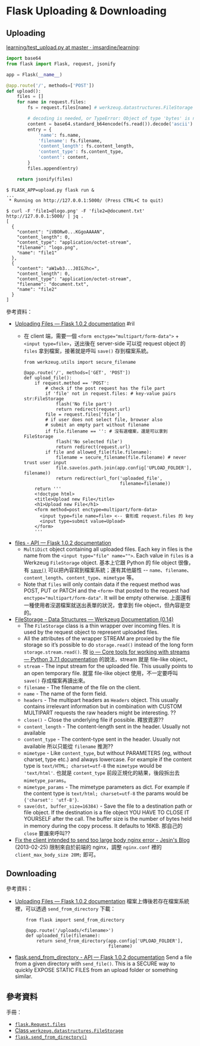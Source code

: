# Flask Uploading & Downloading

## Uploading

[learning/test\_upload\.py at master · imsardine/learning](https://github.com/imsardine/learning/blob/master/flask/tests/test_upload.py):

```python
import base64
from flask import Flask, request, jsonify

app = Flask(__name__)

@app.route('/', methods=['POST'])
def upload():
    files = []
    for name in request.files:
        fs = request.files[name] # werkzeug.datastructures.FileStorage

        # decoding is needed, or TypeError: Object of type 'bytes' is not JSON serializable
        content = base64.standard_b64encode(fs.read()).decode('ascii')
        entry = {
            'name': fs.name,
            'filename': fs.filename,
            'content_length': fs.content_length,
            'content_type': fs.content_type,
            'content': content,
        }
        files.append(entry)

    return jsonify(files)
```

```
$ FLASK_APP=upload.py flask run &
...
 * Running on http://127.0.0.1:5000/ (Press CTRL+C to quit)

$ curl -F 'file1=@logo.png' -F 'file2=@document.txt' http://127.0.0.1:5000/ | jq .
[
  {
    "content": "iVBORw0...KGgoAAAAN",
    "content_length": 0,
    "content_type": "application/octet-stream",
    "filename": "logo.png",
    "name": "file1"
  },
  {
    "content": "aW1wb3...J0IGJhc=",
    "content_length": 0,
    "content_type": "application/octet-stream",
    "filename": "document.txt",
    "name": "file2"
  }
]
```

參考資料：

  - [Uploading Files — Flask 1\.0\.2 documentation](http://flask.pocoo.org/docs/1.0/patterns/fileuploads/) #ril
      - 在 client 端，需要一個 `<form enctype="multipart/form-data">` + `<input type=file>`，送出後在 server-side 可以從 request object 的 `files` 拿到檔案，接著就是呼叫 `save()` 存到檔案系統。

            from werkzeug.utils import secure_filename

            @app.route('/', methods=['GET', 'POST'])
            def upload_file():
                if request.method == 'POST':
                    # check if the post request has the file part
                    if 'file' not in request.files: # key-value pairs str:FileStorage
                        flash('No file part')
                        return redirect(request.url)
                    file = request.files['file']
                    # if user does not select file, browser also
                    # submit an empty part without filename
                    if file.filename == '': # 沒有選檔案，還是可以拿到 FileStorage
                        flash('No selected file')
                        return redirect(request.url)
                    if file and allowed_file(file.filename):
                        filename = secure_filename(file.filename) # never trust user input
                        file.save(os.path.join(app.config['UPLOAD_FOLDER'], filename))
                        return redirect(url_for('uploaded_file',
                                                filename=filename))
                return '''
                <!doctype html>
                <title>Upload new File</title>
                <h1>Upload new File</h1>
                <form method=post enctype=multipart/form-data>
                  <input type=file name=file> <-- 會形成 request.files 的 key
                  <input type=submit value=Upload>
                </form>
                '''

  - [files - API — Flask 1\.0\.2 documentation](http://flask.pocoo.org/docs/1.0/api/#flask.Request.files)
      - `MultiDict` object containing all uploaded files. Each key in files is the name from the `<input type="file" name="">`. Each value in `files` is a Werkzeug `FileStorage` object. 基本上它跟 Python 的 file object 很像，有 [`save()`](http://werkzeug.pocoo.org/docs/0.14/datastructures/#werkzeug.datastructures.FileStorage.save) 可以把內容寫到檔案系統；還有其他屬性 -- `name`、`filename`、`content_length`、`content_type`、`mimetype` 等。
      - Note that `files` will only contain data if the request method was POST, PUT or PATCH and the `<form>` that posted to the request had `enctype="multipart/form-data"`. It will be empty otherwise. 上面還有一種使用者沒選檔案就送出表單的狀況，會拿到 file object，但內容是空的。
  - [FileStorage - Data Structures — Werkzeug Documentation \(0\.14\)](http://werkzeug.pocoo.org/docs/0.14/datastructures/#werkzeug.datastructures.FileStorage)
      - The `FileStorage` class is a thin wrapper over incoming files. It is used by the request object to represent uploaded files.
      - All the attributes of the wrapper STREAM are proxied by the file storage so it’s possible to do `storage.read()` instead of the long form `storage.stream.read()`. 按 [io — Core tools for working with streams — Python 3\.7\.1 documentation](https://docs.python.org/3/library/io.html) 的說法，stream 就是 file-like object。
      - `stream` - The input stream for the uploaded file. This usually points to an open temporary file. 就當 file-like object 使用，不一定要呼叫 `save()` 存成檔案再讀出來。
      - `filename` - The filename of the file on the client.
      - `name` - The name of the form field.
      - `headers` - The multipart headers as `Headers` object. This usually contains irrelevant information but in combination with CUSTOM MULTIPART requests the raw headers might be interesting. ??
      - `close()` - Close the underlying file if possible. 釋放資源??
      - `content_length` - The content-length sent in the header. Usually not available
      - `content_type` - The content-type sent in the header. Usually not available 所以只能從 `filename` 推測??
      - `mimetype` - Like `content_type`, but without PARAMETERS (eg, without charset, type etc.) and always lowercase. For example if the content type is `text/HTML; charset=utf-8` the `mimetype` would be `'text/html'`. 也就是 `content_type` 前段正規化的結果，後段拆出去 `mimetype_params`。
      - `mimetype_params` - The mimetype parameters as dict. For example if the content type is `text/html; charset=utf-8` the params would be `{'charset': 'utf-8'}`.
      - `save(dst, buffer_size=16384)` - Save the file to a destination path or file object. If the destination is a file object YOU HAVE TO CLOSE IT YOURSELF after the call. The buffer size is the number of bytes held in memory during the copy process. It defaults to 16KB. 那自己的 `close` 要誰來呼叫??
  - [Fix the client intended to send too large body nginx error \- Jesin's Blog](https://websistent.com/fix-client-intended-to-send-too-large-body-nginx-error/) (2013-02-25) 限制來自於前端的 nginx，調整 `nginx.conf` 裡的 `client_max_body_size 20M;` 即可。

## Downloading

參考資料：

  - [Uploading Files — Flask 1\.0\.2 documentation](http://flask.pocoo.org/docs/1.0/patterns/fileuploads/) 檔案上傳後若存在檔案系統裡，可以透過 `send_from_directory` 下載：

            from flask import send_from_directory

            @app.route('/uploads/<filename>')
            def uploaded_file(filename):
                return send_from_directory(app.config['UPLOAD_FOLDER'],
                                           filename)

  - [flask.send_from_directory - API — Flask 1\.0\.2 documentation](http://flask.pocoo.org/docs/1.0/api/#flask.send_from_directory) Send a file from a given directory with `send_file()`. This is a SECURE way to quickly EXPOSE STATIC FILES from an upload folder or something similar.

## 參考資料

手冊：

  - [`flask.Request.files`](http://flask.pocoo.org/docs/1.0/api/#flask.Request.files)
  - [Class `werkzeug.datastructures.FileStorage`](http://werkzeug.pocoo.org/docs/0.14/datastructures/#werkzeug.datastructures.FileStorage)
  - [`flask.send_from_directory()`](http://flask.pocoo.org/docs/1.0/api/#flask.send_from_directory)
